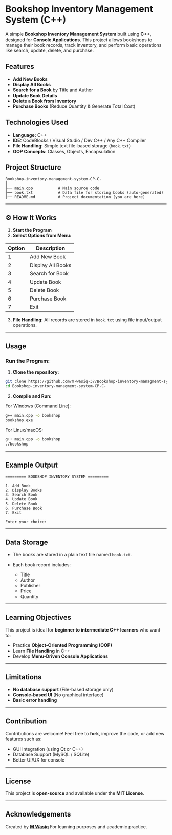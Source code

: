 # Bookshop Inventory Management System (C++)

A simple **Bookshop Inventory Management System** built using **C++**, designed for **Console Applications**.
This project allows bookshops to manage their book records, track inventory, and perform basic operations like search, update, delete, and purchase.

## Features

* **Add New Books**
* **Display All Books**
* **Search for a Book** by Title and Author
* **Update Book Details**
* **Delete a Book from Inventory**
* **Purchase Books** (Reduce Quantity & Generate Total Cost)

## Technologies Used

* **Language:** C++
* **IDE:** CodeBlocks / Visual Studio / Dev C++ / Any C++ Compiler
* **File Handling:** Simple text file-based storage (`book.txt`)
* **OOP Concepts:** Classes, Objects, Encapsulation

## Project Structure

```
Bookshop-inventory-management-system-CP-C-
│
├── main.cpp           # Main source code
├── book.txt           # Data file for storing books (auto-generated)
├── README.md          # Project documentation (you are here)
```

---

## ⚙️ How It Works

1. **Start the Program**
2. **Select Options from Menu:**

| Option | Description       |
| ------ | ----------------- |
| 1      | Add New Book      |
| 2      | Display All Books |
| 3      | Search for Book   |
| 4      | Update Book       |
| 5      | Delete Book       |
| 6      | Purchase Book     |
| 7      | Exit              |

3. **File Handling:**
   All records are stored in `book.txt` using file input/output operations.

---

## Usage

### Run the Program:

1. **Clone the repository:**

```bash
git clone https://github.com/m-wasiq-37/Bookshop-inventory-managment-system-CP-C-.git
cd Bookshop-inventory-managment-system-CP-C-
```

2. **Compile and Run:**

For Windows (Command Line):

```bash
g++ main.cpp -o bookshop
bookshop.exe
```

For Linux/macOS:

```bash
g++ main.cpp -o bookshop
./bookshop
```

---

## Example Output

```
========= BOOKSHOP INVENTORY SYSTEM =========

1. Add Book
2. Display Books
3. Search Book
4. Update Book
5. Delete Book
6. Purchase Book
7. Exit

Enter your choice:
```

---

## Data Storage

* The books are stored in a plain text file named `book.txt`.
* Each book record includes:

  * Title
  * Author
  * Publisher
  * Price
  * Quantity

---

## Learning Objectives

This project is ideal for **beginner to intermediate C++ learners** who want to:

* Practice **Object-Oriented Programming (OOP)**
* Learn **File Handling** in C++
* Develop **Menu-Driven Console Applications**

---

## Limitations

* **No database support** (File-based storage only)
* **Console-based UI** (No graphical interface)
* **Basic error handling**

---

## Contribution

Contributions are welcome!
Feel free to **fork**, improve the code, or add new features such as:

* GUI Integration (using Qt or C++)
* Database Support (MySQL / SQLite)
* Better UI/UX for console

---

## License

This project is **open-source** and available under the **MIT License**.

---

## Acknowledgements

Created by **[M Wasiq](https://github.com/m-wasiq-37)**
For learning purposes and academic practice.
